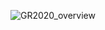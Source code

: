 ![GR2020_overview](https://user-images.githubusercontent.com/23025878/185209058-34ec40ee-abf7-4bb8-bb6f-5b3af288de76.png)
